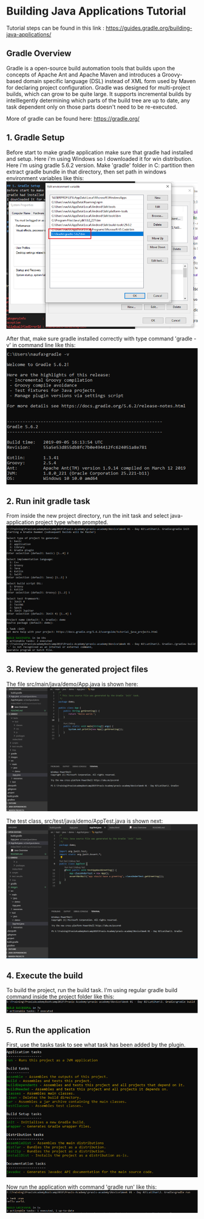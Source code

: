 # Building Java Applications Tutorial
Tutorial steps can be found in this link : https://guides.gradle.org/building-java-applications/

## Gradle Overview 
Gradle is a open-source build automation tools that builds upon the concepts of Apache Ant and Apache Maven and introduces a Groovy-based domain specific language (DSL) instead of XML form used by Maven for declaring project configuration. 
Gradle was designed for multi-project builds, which can grow to be quite large. It supports incremental builds by intelllegently determining which parts of the build tree are up to date, any task dependent only on those parts doesn't need to be re-executed. 

More of gradle can be found here: https://gradle.org/

## 1. Gradle Setup 
Before start to make gradle application make sure that gradle had installed and setup. Here i'm using Windows so I downloaded it for win distribution. Here i'm using gradle 5.6.2 version. Make 'gradle' folder in C: partition then extract gradle bundle in that directory, then set path in windows environment variables like this: 
![setup_1()](https://github.com/nostalgeek5555/praxis-academy/blob/master/Novice/Week%2001%20-%20Day%2002/Latihan/3.%20Gradle/images/1.png)

After that, make sure gradle installed correctly with type command 'gradle -v' in command line like this: 
![setup_2()](https://github.com/nostalgeek5555/praxis-academy/blob/master/Novice/Week%2001%20-%20Day%2002/Latihan/3.%20Gradle/images/2.png)

## 2. Run init gradle task 
From inside the new project directory, run the init task and select java-application project type when prompted.
![init_1()](https://github.com/nostalgeek5555/praxis-academy/blob/master/Novice/Week%2001%20-%20Day%2002/Latihan/3.%20Gradle/images/3.png)

## 3. Review the generated project files
The file src/main/java/demo/App.java is shown here:
![review_1()](https://github.com/nostalgeek5555/praxis-academy/blob/master/Novice/Week%2001%20-%20Day%2002/Latihan/3.%20Gradle/images/6.png)

The test class, src/test/java/demo/AppTest.java is shown next:
![review_2()](https://github.com/nostalgeek5555/praxis-academy/blob/master/Novice/Week%2001%20-%20Day%2002/Latihan/3.%20Gradle/images/7.png)

## 4. Execute the build 
To build the project, run the build task. I'm using regular gradle build command inside the project folder like this:
![build_1()](https://github.com/nostalgeek5555/praxis-academy/blob/master/Novice/Week%2001%20-%20Day%2002/Latihan/3.%20Gradle/images/4.png)

## 5. Run the application 
First, use the tasks task to see what task has been added by the plugin. 
![run_1()](https://github.com/nostalgeek5555/praxis-academy/blob/master/Novice/Week%2001%20-%20Day%2002/Latihan/3.%20Gradle/images/5.png)

Now run the application with command 'gradle run' like this:
![run_2()](https://github.com/nostalgeek5555/praxis-academy/blob/master/Novice/Week%2001%20-%20Day%2002/Latihan/3.%20Gradle/images/8.png)